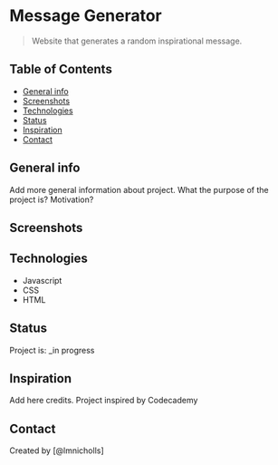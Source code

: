 # Message Generator
> Website that generates a random inspirational message.

## Table of Contents
* [General info](#general-info)
* [Screenshots](#screenshots)
* [Technologies](#technologies)
* [Status](#status)
* [Inspiration](#inspiration)
* [Contact](#contact)

## General info
Add more general information about project. What the purpose of the project is? Motivation?

## Screenshots

## Technologies
* Javascript
* CSS
* HTML

## Status
Project is: _in progress

## Inspiration
Add here credits. Project inspired by Codecademy

## Contact
Created by [@lmnicholls]